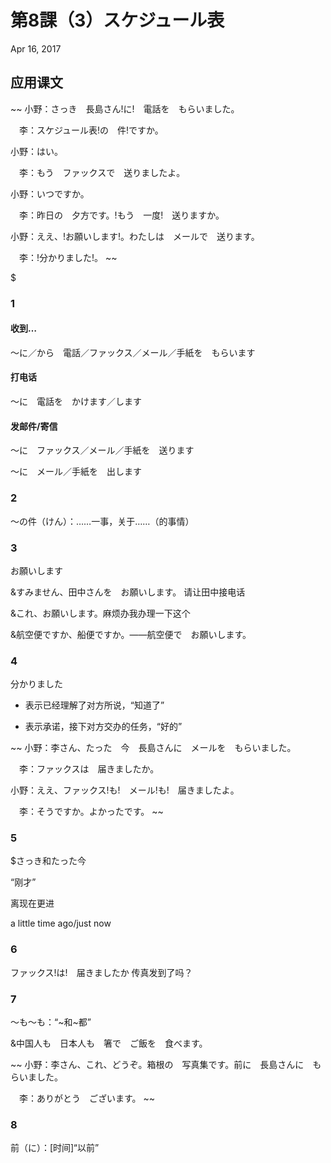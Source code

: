 # 第8課（3）スケジュール表
Apr 16, 2017

## 应用课文
~~
小野：さっき　長島さん!に!　電話を　もらいました。

　李：スケジュール表!の　件!ですか。

小野：はい。

　李：もう　ファックスで　送りましたよ。

小野：いつですか。

　李：昨日の　夕方です。!もう　一度!　送りますか。

小野：ええ、!お願いします!。わたしは　メールで　送ります。

　李：!分かりました!。
~~

$
### 1
#### 收到…
～に／から　電話／ファックス／メール／手紙を　もらいます

#### 打电话
～に　電話を　かけます／します

#### 发邮件/寄信
～に　ファックス／メール／手紙を　送ります

～に　メール／手紙を　出します

### 2
～の件（けん）：……一事，关于……（的事情）

### 3
お願いします

&すみません、田中さんを　お願いします。 请让田中接电话

&これ、お願いします。麻烦办我办理一下这个

&航空便ですか、船便ですか。——航空便で　お願いします。

### 4
分かりました

- 表示已经理解了对方所说，“知道了”

- 表示承诺，接下对方交办的任务，“好的”

~~
小野：李さん、たった　今　長島さんに　メールを　もらいました。

　李：ファックスは　届きましたか。

小野：ええ、ファックス!も!　メール!も!　届きましたよ。

　李：そうですか。よかったです。
~~

### 5
$さっき和たった今

“刚才”

离现在更进

a little time ago/just now

### 6
ファックス!は!　届きましたか  传真发到了吗？

### 7
～も～も：“~和~都”

&中国人も　日本人も　箸で　ご飯を　食べます。

~~
小野：李さん、これ、どうぞ。箱根の　写真集です。前に　長島さんに　もらいました。

　李：ありがとう　ございます。
~~

### 8
前（に）：[时间]“以前”
